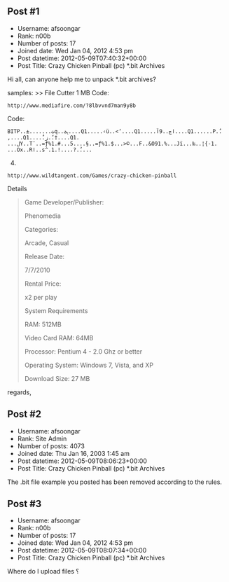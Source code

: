 ## Post #1
- Username: afsoongar
- Rank: n00b
- Number of posts: 17
- Joined date: Wed Jan 04, 2012 4:53 pm
- Post datetime: 2012-05-09T07:40:32+00:00
- Post Title: Crazy Chicken Pinball (pc) *.bit Archives

Hi all,
can anyone help me to unpack *.bit archives?

samples: >> File Cutter
1 MB
Code:

```
http://www.mediafire.com/?8lbvvnd7man9y8b
```


Code:

```
BITP..±.......ثq..ہٹ....Q1.....‹ü..<‘....Q1.....اچ..9آ....Q1......P..ٌ‚....Q1.....ٌز..ً†....Q1. ...لY..T¨..=ƒ%1.#...5....§..=ƒ%1.$...>©...F..&O91.%...Jï...‰..¦{-1. ...Ox..Rا..s^.1.!...،?..ُ...
```


4.

```
http://www.wildtangent.com/Games/crazy-chicken-pinball
```


Details

> Game Developer/Publisher:
>
> Phenomedia
>
> Categories:
>
> Arcade, Casual
>
> Release Date:
>
> 7/7/2010
>
> Rental Price:
>
> x2 per play
>
> 
>
> System Requirements
>
> RAM: 512MB
>
> Video Card RAM: 64MB
>
> Processor: Pentium 4 - 2.0 Ghz or better
>
> Operating System: Windows 7, Vista, and XP
>
> Download Size: 27 MB

regards,
## Post #2
- Username: afsoongar
- Rank: Site Admin
- Number of posts: 4073
- Joined date: Thu Jan 16, 2003 1:45 am
- Post datetime: 2012-05-09T08:06:23+00:00
- Post Title: Crazy Chicken Pinball (pc) *.bit Archives

The .bit file example you posted has been removed according to the rules.
## Post #3
- Username: afsoongar
- Rank: n00b
- Number of posts: 17
- Joined date: Wed Jan 04, 2012 4:53 pm
- Post datetime: 2012-05-09T08:07:34+00:00
- Post Title: Crazy Chicken Pinball (pc) *.bit Archives

Where do I upload files ؟
